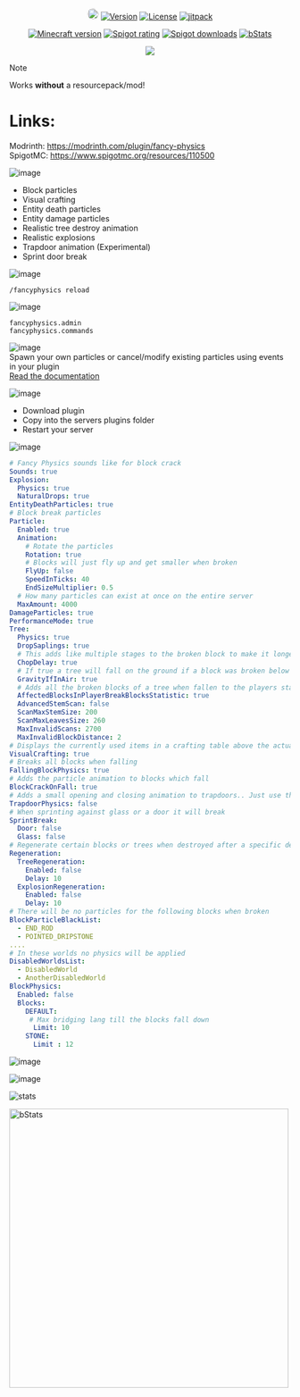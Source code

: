 <div align="center">
  <a href="https://discord.gg/2UTkYj26B4" target="_blank"><img src="https://img.shields.io/badge/Discord_Server-7289DA?style=flat&logo=discord&logoColor=white" alt="Join Discord Server" style="border-radius: 15px; height: 20px;"></a>
  <a href="https://github.com/max1mde/FancyPhysics/releases"><img src="https://img.shields.io/github/v/tag/max1mde/FancyPhysics.svg" alt="Version"></a>  
  <a href="https://github.com/max1mde/FancyPhysics/blob/master/LICENSE"><img src="https://img.shields.io/github/license/max1mde/FancyPhysics.svg" alt="License"></a>  
<a href="https://jitpack.io/#max1mde/FancyPhysics"><img src="https://jitpack.io/v/max1mde/FancyPhysics.svg" alt="jitpack"></a>  
</div>

<div align="center">

<a href="https://www.spigotmc.org/resources/110500/"><img src="https://img.shields.io/badge/Minecraft%20version-1.19.4_--_1.20.6-brightgreen.svg" alt="Minecraft version"></a>
<a href="https://www.spigotmc.org/resources/110500/reviews"><img src="https://img.shields.io/spiget/rating/110500?label=Spigot%20rating" alt="Spigot rating"></a>
<a href="https://www.spigotmc.org/resources/110500/"><img src="https://img.shields.io/spiget/downloads/110500?label=Spigot%20downloads" alt="Spigot downloads"></a>
<a href="https://bstats.org/plugin/bukkit/Fancy%20Physics/18833"><img src="https://img.shields.io/bstats/servers/18833" alt="bStats"></a>
</div>

<div align="center">
<img src="https://github.com/max1mde/images/blob/main/323395728d1b2021a47c225be37ec656e13b1111_1.png?raw=true">
</div>

> [!NOTE]
> Works **without** a resourcepack/mod!

# Links:
Modrinth: https://modrinth.com/plugin/fancy-physics  
SpigotMC: https://www.spigotmc.org/resources/110500


![image](https://github.com/max1mde/images/blob/main/Neues_Projekt_-_2023-06-15T233852.757.png?raw=true)
- Block particles
- Visual crafting
- Entity death particles
- Entity damage particles
- Realistic tree destroy animation
- Realistic explosions
- Trapdoor animation (Experimental)
- Sprint door break

![image](https://github.com/max1mde/images/blob/main/Neues_Projekt_-_2023-06-15T233623.864.png?raw=true)
```
/fancyphysics reload
```

![image](https://github.com/max1mde/images/blob/main/Neues_Projekt_-_2023-06-15T233602.684.png?raw=true)
```
fancyphysics.admin
fancyphysics.commands
```

![image](https://github.com/max1mde/images/blob/main/statsfancyphysics%20(1).png?raw=true)
<br>
Spawn your own particles or cancel/modify existing particles using events in your plugin
<br>
[Read the documentation](https://github.com/max1mde/FancyPhysics/blob/master/API.md)

![image](https://github.com/max1mde/images/blob/main/Neues_Projekt_99.png?raw=true)
- Download plugin
- Copy into the servers plugins folder
- Restart your server

![image](https://github.com/max1mde/images/blob/main/Neues_Projekt_100.png?raw=true)
```yml
# Fancy Physics sounds like for block crack
Sounds: true
Explosion:
  Physics: true
  NaturalDrops: true
EntityDeathParticles: true
# Block break particles
Particle:
  Enabled: true
  Animation:
    # Rotate the particles
    Rotation: true
    # Blocks will just fly up and get smaller when broken
    FlyUp: false
    SpeedInTicks: 40
    EndSizeMultiplier: 0.5
  # How many particles can exist at once on the entire server
  MaxAmount: 4000
DamageParticles: true
PerformanceMode: true
Tree:
  Physics: true
  DropSaplings: true
  # This adds like multiple stages to the broken block to make it longer to fell a tree
  ChopDelay: true
  # If true a tree will fall on the ground if a block was broken below it
  GravityIfInAir: true
  # Adds all the broken blocks of a tree when fallen to the players stats
  AffectedBlocksInPlayerBreakBlocksStatistic: true
  AdvancedStemScan: false
  ScanMaxStemSize: 200
  ScanMaxLeavesSize: 260
  MaxInvalidScans: 2700
  MaxInvalidBlockDistance: 2
# Displays the currently used items in a crafting table above the actual block (One player limit)
VisualCrafting: true
# Breaks all blocks when falling
FallingBlockPhysics: true
# Adds the particle animation to blocks which fall
BlockCrackOnFall: true
# Adds a small opening and closing animation to trapdoors.. Just use this for testing not on a production server
TrapdoorPhysics: false
# When sprinting against glass or a door it will break
SprintBreak:
  Door: false
  Glass: false
# Regenerate certain blocks or trees when destroyed after a specific delay
Regeneration:
  TreeRegeneration:
    Enabled: false
    Delay: 10
  ExplosionRegeneration:
    Enabled: false
    Delay: 10
# There will be no particles for the following blocks when broken
BlockParticleBlackList:
  - END_ROD
  - POINTED_DRIPSTONE
....
# In these worlds no physics will be applied
DisabledWorldsList:
  - DisabledWorld
  - AnotherDisabledWorld
BlockPhysics:
  Enabled: false
  Blocks:
    DEFAULT:
     # Max bridging lang till the blocks fall down
      Limit: 10
    STONE:
      Limit : 12
```

![image](https://github.com/max1mde/images/blob/main/Neues_Projekt_-_2023-06-15T233717.092.png?raw=true)

![image](https://imgur.com/5eyNF1F.gif)

![stats](https://github.com/max1mde/images/blob/main/Neues_Projekt_-_2023-06-15T233852.757_3.png?raw=true)

<a href="https://bstats.org/plugin/bukkit/Fancy%20Physics/18833">
  <img src="https://bstats.org/signatures/bukkit/Fancy%20Physics.svg" alt="bStats" width="500">
</a>
